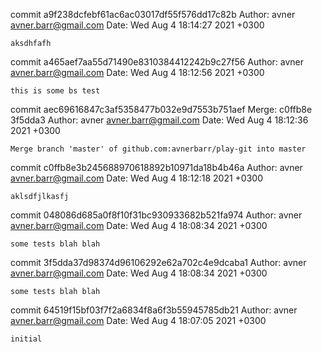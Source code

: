 commit a9f238dcfebf61ac6ac03017df55f576dd17c82b
Author: avner <avner.barr@gmail.com>
Date:   Wed Aug 4 18:14:27 2021 +0300

    aksdhfafh

commit a465aef7aa55d71490e8310384412242b9c27f56
Author: avner <avner.barr@gmail.com>
Date:   Wed Aug 4 18:12:56 2021 +0300

    this is some bs test

commit aec69616847c3af5358477b032e9d7553b751aef
Merge: c0ffb8e 3f5dda3
Author: avner <avner.barr@gmail.com>
Date:   Wed Aug 4 18:12:36 2021 +0300

    Merge branch 'master' of github.com:avnerbarr/play-git into master

commit c0ffb8e3b245688970618892b10971da18b4b46a
Author: avner <avner.barr@gmail.com>
Date:   Wed Aug 4 18:12:18 2021 +0300

    aklsdfjlkasfj

commit 048086d685a0f8f10f31bc930933682b521fa974
Author: avner <avner.barr@gmail.com>
Date:   Wed Aug 4 18:08:34 2021 +0300

    some tests blah blah

commit 3f5dda37d98374d96106292e62a702c4e9dcaba1
Author: avner <avner.barr@gmail.com>
Date:   Wed Aug 4 18:08:34 2021 +0300

    some tests blah blah

commit 64519f15bf03f7f2a6834f8a6f3b55945785db21
Author: avner <avner.barr@gmail.com>
Date:   Wed Aug 4 18:07:05 2021 +0300

    initial
